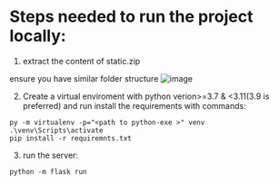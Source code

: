 # Steps needed to run the project locally: 
1. extract the content of static.zip

ensure you have similar folder structure
![image](https://user-images.githubusercontent.com/111225040/213848310-731759d1-b2f5-449e-8317-5ebc89ab2d0a.png)


2. Create a virtual enviroment with python verion>=3.7 & <3.11(3.9 is preferred) and run install the requirements with commands:
```
py -m virtualenv -p="<path to python-exe >" venv
.\venv\Scripts\activate
pip install -r requiremnts.txt
```
3. run the server:
```
python -m flask run
```

